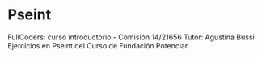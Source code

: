 # Pseint
FullCoders: curso introductorio - Comisión 14/21656
Tutor: Agustina Bussi
Ejercicios en Pseint del Curso de Fundación Potenciar
